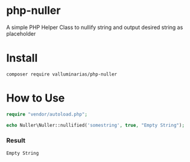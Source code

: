 # php-nuller
A simple PHP Helper Class to nullify string and output desired string as placeholder

# Install
```composer
composer require valluminarias/php-nuller
```

# How to Use
```php
require "vendor/autoload.php";

echo Nuller\Nuller::nullified('somestring', true, "Empty String");
```
### Result
```
Empty String
```
